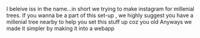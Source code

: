 I beleive iss in the name...in short we trying to make instagram for millenial trees.
If you wanna be a part of this set-up , we highly suggest you have a millenial tree nearby to help you set this stuff up coz you old
Anyways we made it simpler by making it into a webapp
